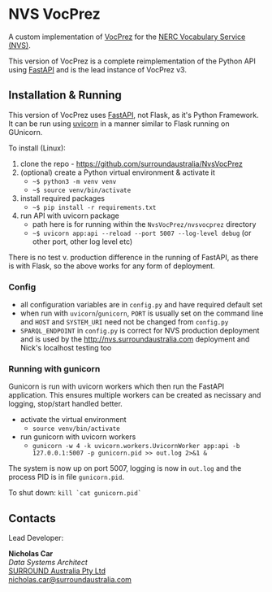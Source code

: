 # NVS VocPrez
A custom implementation of [VocPrez](https://github.com/RDFLib/VocPrez/) for the [NERC Vocabulary Service (NVS)](https://vocab.nerc.ac.uk/).

This version of VocPrez is a complete reimplementation of the Python API using [FastAPI](https://fastapi.tiangolo.com/) and is the lead instance of VocPrez v3.


## Installation & Running
This version of VocPrez uses [FastAPI](https://fastapi.tiangolo.com/), not Flask, as it's Python Framework. It can be run using [uvicorn](https://www.uvicorn.org/) in a manner similar to Flask running on GUnicorn.

To install (Linux):

1. clone the repo - <https://github.com/surroundaustralia/NvsVocPrez>
2. (optional) create a Python virtual environment & activate it
    * `~$ python3 -m venv venv`
    * `~$ source venv/bin/activate`
3. install required packages
    * `~$ pip install -r requirements.txt`
4. run API with uvicorn package
    * path here is for running within the `NvsVocPrez/nvsvocprez` directory
    * `~$ uvicorn app:api --reload --port 5007 --log-level debug` (or other port, other log level etc)

There is no test v. production difference in the running of FastAPI, as there is with Flask, so the above works for any form of deployment.

### Config
* all configuration variables are in `config.py` and have required default set
* when run with `uvicorn`/`gunicorn`, `PORT` is usually set on the command line and `HOST` and `SYSTEM_URI` need not be changed from `config.py`
* `SPARQL_ENDPOINT` in `config.py` is correct for NVS production deployment and is used by the <http://nvs.surroundaustralia.com> deployment and Nick's localhost testing too

### Running with gunicorn
Gunicorn is run with uvicorn workers which then run the FastAPI application. This ensures multiple workers can be created as necissary and logging, stop/start handled better.

* activate the virtual environment
   * `source venv/bin/activate`
* run gunicorn with uvicorn workers
   * `gunicorn -w 4 -k uvicorn.workers.UvicornWorker app:api -b 127.0.0.1:5007 -p gunicorn.pid >> out.log 2>&1 &`

The system is now up on port 5007, logging is now in `out.log` and the process PID is in file `gunicorn.pid`.

To shut down: ```kill `cat gunicorn.pid` ```

## Contacts
Lead Developer:  

**Nicholas Car**  
_Data Systems Architect_  
[SURROUND Australia Pty Ltd](http://surroundaustralia.com)  
<nicholas.car@surroundaustralia.com>